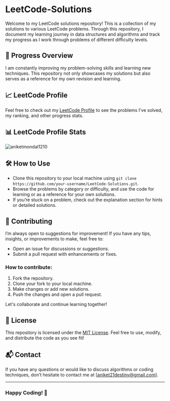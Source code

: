 # LeetCode-Solutions

Welcome to my LeetCode solutions repository! This is a collection of my solutions to various LeetCode problems. Through this repository, I document my learning journey in data structures and algorithms and track my progress as I work through problems of different difficulty levels.

## 🚀 Progress Overview

I am constantly improving my problem-solving skills and learning new techniques. This repository not only showcases my solutions but also serves as a reference for my own revision and learning.

## 📈 LeetCode Profile

Feel free to check out my [LeetCode Profile](https://leetcode.com/u/aniket21destiny/) to see the problems I've solved, my ranking, and other progress stats.

## 📊 LeetCode Profile Stats

<p> <img src="https://leetcard.jacoblin.cool/aniket21destiny?ext=contest" alt="aniketmondal1210"> </p>

## 🛠️ How to Use

- Clone this repository to your local machine using `git clone https://github.com/your-username/LeetCode-Solutions.git`.
- Browse the problems by category or difficulty, and use the code for learning or as a reference for your own solutions.
- If you’re stuck on a problem, check out the explanation section for hints or detailed solutions.

## 🤝 Contributing

I’m always open to suggestions for improvement! If you have any tips, insights, or improvements to make, feel free to:
- Open an issue for discussions or suggestions.
- Submit a pull request with enhancements or fixes.

### How to contribute:
1. Fork the repository.
2. Clone your fork to your local machine.
3. Make changes or add new solutions.
4. Push the changes and open a pull request.

Let's collaborate and continue learning together!

## 📝 License

This repository is licensed under the [MIT License](./LICENSE). Feel free to use, modify, and distribute the code as you see fit!

## 📬 Contact

If you have any questions or would like to discuss algorithms or coding techniques, don’t hesitate to contact me at [aniket21destiny@gmail.com].

---

### Happy Coding! 🎉
